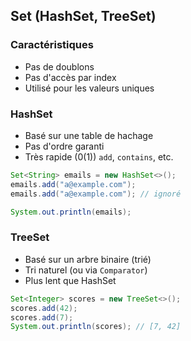 ## Set (HashSet, TreeSet)

### Caractéristiques

- Pas de doublons
- Pas d'accès par index
- Utilisé pour les valeurs uniques

### HashSet

- Basé sur une table de hachage
- Pas d'ordre garanti
- Très rapide (0(1)) `add`, `contains`, etc.

```java
Set<String> emails = new HashSet<>();
emails.add("a@example.com");
emails.add("a@example.com"); // ignoré

System.out.println(emails);
```

### TreeSet

- Basé sur un arbre binaire (trié)
- Tri naturel (ou via `Comparator`)
- Plus lent que HashSet

```java
Set<Integer> scores = new TreeSet<>();
scores.add(42);
scores.add(7);
System.out.println(scores); // [7, 42]
```
